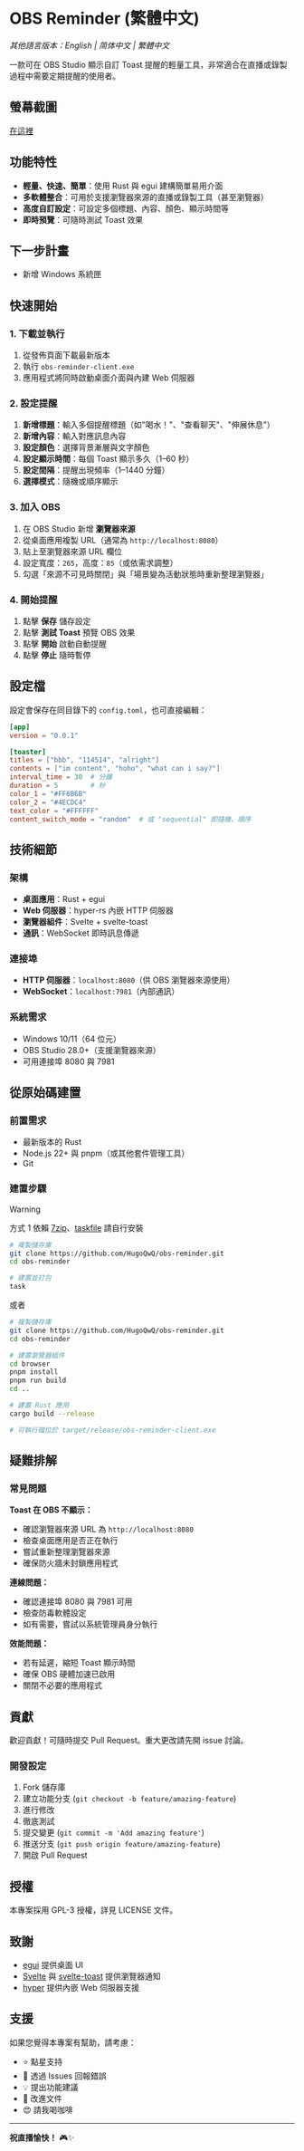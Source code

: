 # OBS Reminder (繁體中文)

*其他語言版本：English | 简体中文 | 繁體中文*

一款可在 OBS Studio 顯示自訂 Toast 提醒的輕量工具，非常適合在直播或錄製過程中需要定期提醒的使用者。

## 螢幕截圖

[在這裡](screenshots.md)

## 功能特性

- **輕量、快速、簡單**：使用 Rust 與 egui 建構簡單易用介面
- **多軟體整合**：可用於支援瀏覽器來源的直播或錄製工具（甚至瀏覽器）
- **高度自訂設定**：可設定多個標題、內容、顏色、顯示時間等
- **即時預覽**：可隨時測試 Toast 效果

## 下一步計畫

-  新增 Windows 系統匣

## 快速開始

### 1. 下載並執行

1. 從發佈頁面下載最新版本
2. 執行 `obs-reminder-client.exe`
3. 應用程式將同時啟動桌面介面與內建 Web 伺服器

### 2. 設定提醒

1. **新增標題**：輸入多個提醒標題（如"喝水！"、"查看聊天"、"伸展休息"）
2. **新增內容**：輸入對應訊息內容
3. **設定顏色**：選擇背景漸層與文字顏色
4. **設定顯示時間**：每個 Toast 顯示多久（1–60 秒）
5. **設定間隔**：提醒出現頻率（1–1440 分鐘）
6. **選擇模式**：隨機或順序顯示

### 3. 加入 OBS

1. 在 OBS Studio 新增 **瀏覽器來源**
2. 從桌面應用複製 URL（通常為 `http://localhost:8080`）
3. 貼上至瀏覽器來源 URL 欄位
4. 設定寬度：`265`，高度：`85`（或依需求調整）
5. 勾選「來源不可見時關閉」與「場景變為活動狀態時重新整理瀏覽器」

### 4. 開始提醒

1. 點擊 **保存** 儲存設定
2. 點擊 **測試 Toast** 預覽 OBS 效果
3. 點擊 **開始** 啟動自動提醒
4. 點擊 **停止** 隨時暫停

## 設定檔

設定會保存在同目錄下的 `config.toml`，也可直接編輯：

```toml
[app]
version = "0.0.1"

[toaster]
titles = ["bbb", "114514", "alright"]
contents = ["im content", "hoho", "what can i say?"]
interval_time = 30  # 分鐘
duration = 5        # 秒
color_1 = "#FF6B6B"
color_2 = "#4ECDC4"
text_color = "#FFFFFF"
content_switch_mode = "random"  # 或 "sequential" 即隨機、順序
```

## 技術細節

### 架構

- **桌面應用**：Rust + egui
- **Web 伺服器**：hyper-rs 內嵌 HTTP 伺服器
- **瀏覽器組件**：Svelte + svelte-toast
- **通訊**：WebSocket 即時訊息傳遞

### 連接埠

- **HTTP 伺服器**：`localhost:8080`（供 OBS 瀏覽器來源使用）
- **WebSocket**：`localhost:7981`（內部通訊）

### 系統需求

- Windows 10/11（64 位元）
- OBS Studio 28.0+（支援瀏覽器來源）
- 可用連接埠 8080 與 7981

## 從原始碼建置

### 前置需求

- 最新版本的 Rust
- Node.js 22+ 與 pnpm（或其他套件管理工具）
- Git

### 建置步驟

> [!WARNING]
>  方式 1 依賴 [7zip](https://www.7-zip.org/)、[taskfile](https://taskfile.dev/docs/installation) 請自行安裝

```bash
# 複製儲存庫
git clone https://github.com/HugoQwQ/obs-reminder.git
cd obs-reminder

# 建置並打包
task
```

或者

```bash
# 複製儲存庫
git clone https://github.com/HugoQwQ/obs-reminder.git
cd obs-reminder

# 建置瀏覽器組件
cd browser
pnpm install
pnpm run build
cd ..

# 建置 Rust 應用
cargo build --release

# 可執行檔位於 target/release/obs-reminder-client.exe
```

## 疑難排解

### 常見問題

**Toast 在 OBS 不顯示：**

- 確認瀏覽器來源 URL 為 `http://localhost:8080`
- 檢查桌面應用是否正在執行
- 嘗試重新整理瀏覽器來源
- 確保防火牆未封鎖應用程式

**連線問題：**

- 確認連接埠 8080 與 7981 可用
- 檢查防毒軟體設定
- 如有需要，嘗試以系統管理員身分執行

**效能問題：**

- 若有延遲，縮短 Toast 顯示時間
- 確保 OBS 硬體加速已啟用
- 關閉不必要的應用程式

## 貢獻

歡迎貢獻！可隨時提交 Pull Request。重大更改請先開 issue 討論。

### 開發設定

1. Fork 儲存庫
2. 建立功能分支 (`git checkout -b feature/amazing-feature`)
3. 進行修改
4. 徹底測試
5. 提交變更 (`git commit -m 'Add amazing feature'`)
6. 推送分支 (`git push origin feature/amazing-feature`)
7. 開啟 Pull Request

## 授權

本專案採用 GPL-3 授權，詳見 LICENSE 文件。

## 致謝

- [egui](https://github.com/emilk/egui) 提供桌面 UI
- [Svelte](https://svelte.dev/) 與 [svelte-toast](https://github.com/zerodevx/svelte-toast) 提供瀏覽器通知
- [hyper](https://hyper.rs/) 提供內嵌 Web 伺服器支援

## 支援

如果您覺得本專案有幫助，請考慮：

- ⭐ 點星支持
- 🐛 透過 Issues 回報錯誤
- 💡 提出功能建議
- 📖 改進文件
- 😍 請我喝咖啡

------

**祝直播愉快！** 🎮✨
